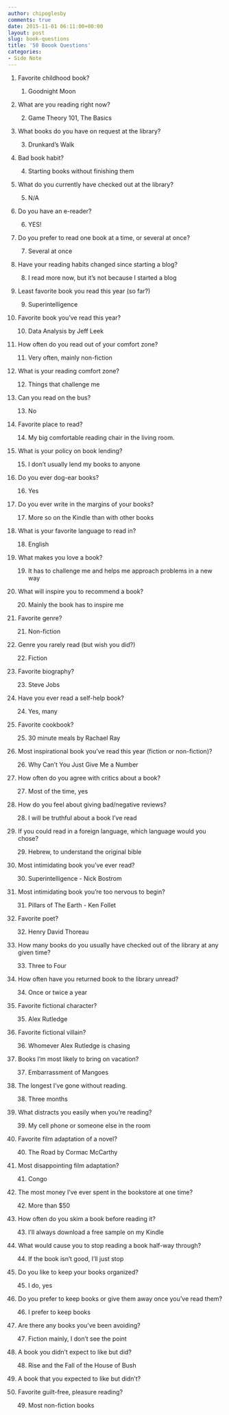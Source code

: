 ```yaml
---
author: chipoglesby
comments: true
date: 2015-11-01 06:11:00+00:00
layout: post
slug: book-questions
title: '50 Boook Questions'
categories:
- Side Note
---
```


1. Favorite childhood book?

    1. Goodnight Moon

2. What are you reading right now?

    2. Game Theory 101, The Basics

3. What books do you have on request at the library?

    3. Drunkard’s Walk

4. Bad book habit?

    4. Starting books without finishing them

5. What do you currently have checked out at the library?

    5. N/A

6. Do you have an e-reader?

    6. YES!

7. Do you prefer to read one book at a time, or several at once?

    7. Several at once

8. Have your reading habits changed since starting a blog?

    8. I read more now, but it’s not because I started a blog

9. Least favorite book you read this year (so far?)

    9. Superintelligence

10. Favorite book you’ve read this year?

    10. Data Analysis by Jeff Leek

11. How often do you read out of your comfort zone?

    11. Very often, mainly non-fiction

12. What is your reading comfort zone?

    12. Things that challenge me

13. Can you read on the bus?

    13. No

14. Favorite place to read?

    14. My big comfortable reading chair in the living room.

15. What is your policy on book lending?

    15. I don’t usually lend my books to anyone

16. Do you ever dog-ear books?

    16. Yes

17. Do you ever write in the margins of your books?

    17. More so on the Kindle than with other books

18. What is your favorite language to read in?

    18. English

19. What makes you love a book?

    19. It has to challenge me and helps me approach problems in a new way

20. What will inspire you to recommend a book?

    20. Mainly the book has to inspire me

21. Favorite genre?

    21. Non-fiction

22. Genre you rarely read (but wish you did?)

    22. Fiction

23. Favorite biography?

    23. Steve Jobs

24. Have you ever read a self-help book?

    24. Yes, many

25. Favorite cookbook?

    25. 30 minute meals by Rachael Ray

26. Most inspirational book you’ve read this year (fiction or non-fiction)?

    26. Why Can’t You Just Give Me a Number

27. How often do you agree with critics about a book?

    27. Most of the time, yes

28. How do you feel about giving bad/negative reviews?

    28. I will be truthful about a book I’ve read

29. If you could read in a foreign language, which language would you chose?

    29. Hebrew, to understand the original bible

30. Most intimidating book you’ve ever read?

    30. Superintelligence - Nick Bostrom

31. Most intimidating book you’re too nervous to begin?

    31. Pillars of The Earth - Ken Follet

32. Favorite poet?

    32. Henry David Thoreau

33. How many books do you usually have checked out of the library at any given time?

    33. Three to Four

34. How often have you returned book to the library unread?

    34. Once or twice a year

35. Favorite fictional character?

    35. Alex Rutledge

36. Favorite fictional villain?

    36. Whomever Alex Rutledge is chasing

37. Books I’m most likely to bring on vacation?

    37. Embarrassment of Mangoes

38. The longest I’ve gone without reading.

    38. Three months

39. What distracts you easily when you’re reading?

    39. My cell phone or someone else in the room

40. Favorite film adaptation of a novel?

    40. The Road by Cormac McCarthy

41. Most disappointing film adaptation?

    41. Congo

42. The most money I’ve ever spent in the bookstore at one time?

    42. More than $50

43. How often do you skim a book before reading it?

    43. I’ll always download a free sample on my Kindle

44. What would cause you to stop reading a book half-way through?

    44. If the book isn’t good, I’ll just stop

45. Do you like to keep your books organized?

    45. I do, yes

46. Do you prefer to keep books or give them away once you’ve read them?

    46. I prefer to keep books

47. Are there any books you’ve been avoiding?

    47. Fiction mainly, I don’t see the point

48. A book you didn’t expect to like but did?

    48. Rise and the Fall of the House of Bush

49. A book that you expected to like but didn’t?

50. Favorite guilt-free, pleasure reading?

    49. Most non-fiction books
